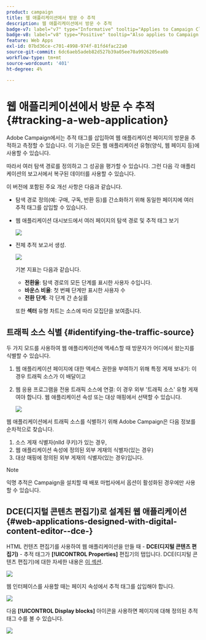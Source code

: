 ```yaml
---
product: campaign
title: 웹 애플리케이션에서 방문 수 추적
description: 웹 애플리케이션에서 방문 수 추적
badge-v7: label="v7" type="Informative" tooltip="Applies to Campaign Classic v7"
badge-v8: label="v8" type="Positive" tooltip="Also applies to Campaign v8"
feature: Web Apps
exl-id: 07bd36ce-c701-4998-974f-81fd4fac22a0
source-git-commit: 6dc6aeb5adeb82d527b39a05ee70a9926205ea0b
workflow-type: tm+mt
source-wordcount: '401'
ht-degree: 4%

---
```


# 웹 애플리케이션에서 방문 수 추적{#tracking-a-web-application}



Adobe Campaign에서는 추적 태그를 삽입하여 웹 애플리케이션 페이지의 방문을 추적하고 측정할 수 있습니다. 이 기능은 모든 웹 애플리케이션 유형(양식, 웹 페이지 등)에 사용할 수 있습니다.

따라서 여러 탐색 경로를 정의하고 그 성공을 평가할 수 있습니다. 그런 다음 각 애플리케이션의 보고서에서 복구된 데이터를 사용할 수 있습니다.

이 버전에 포함된 주요 개선 사항은 다음과 같습니다.

* 탐색 경로 정의(예: 구매, 구독, 반환 등)를 간소화하기 위해 동일한 페이지에 여러 추적 태그를 삽입할 수 있습니다.
* 웹 애플리케이션 대시보드에서 여러 페이지의 탐색 경로 및 추적 태그 보기

   ![](assets/trackers_1.png)

* 전체 추적 보고서 생성.

   ![](assets/trackers_5.png)

   기본 지표는 다음과 같습니다.

   * **전환율**: 탐색 경로의 모든 단계를 표시한 사용자 수입니다.
   * **바운스 비율**: 첫 번째 단계만 표시한 사용자 수
   * **전환 단계**: 각 단계 간 손실률

   또한 **섹터** 유형 차트는 소스에 따라 모집단을 보여줍니다.

## 트래픽 소스 식별 {#identifying-the-traffic-source}

두 가지 모드를 사용하여 웹 애플리케이션에 액세스할 때 방문자가 어디에서 왔는지를 식별할 수 있습니다.

1. 웹 애플리케이션 페이지에 대한 액세스 권한을 부여하기 위해 특정 게재 보내기: 이 경우 트래픽 소스가 이 배달이고
1. 웹 응용 프로그램을 전용 트래픽 소스에 연결: 이 경우 외부 &#39;트래픽 소스&#39; 유형 게재여야 합니다. 웹 애플리케이션 속성 또는 대상 매핑에서 선택할 수 있습니다.

   ![](assets/trackers_6.png)

웹 애플리케이션에서 트래픽 소스를 식별하기 위해 Adobe Campaign은 다음 정보를 순차적으로 찾습니다.

1. 소스 게재 식별자(nlId 쿠키)가 있는 경우,
1. 웹 애플리케이션 속성에 정의된 외부 게재의 식별자(있는 경우)
1. 대상 매핑에 정의된 외부 게재의 식별자(있는 경우)입니다.

>[!NOTE]
>
>익명 추적은 Campaign을 설치할 때 배포 마법사에서 옵션이 활성화된 경우에만 사용할 수 있습니다.

## DCE(디지털 콘텐츠 편집기)로 설계된 웹 애플리케이션 {#web-applications-designed-with-digital-content-editor--dce-}

HTML 컨텐츠 편집기를 사용하여 웹 애플리케이션을 만들 때 - **DCE(디지털 콘텐츠 편집기)** - 추적 태그가 **[!UICONTROL Properties]** 편집기의 탭입니다. DCE(디지털 콘텐츠 편집기)에 대한 자세한 내용은 [이 섹션](about-campaign-html-editor.md).

![](assets/trackers_2.png)

웹 인터페이스를 사용할 때는 페이지 속성에서 추적 태그를 삽입해야 합니다.

![](assets/trackers_3.png)

다음 **[!UICONTROL Display blocks]** 아이콘을 사용하면 페이지에 대해 정의된 추적 태그 수를 볼 수 있습니다.

![](assets/trackers_4.png)
